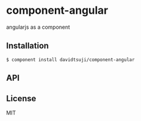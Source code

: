 
# component-angular

  angularjs as a component

## Installation

    $ component install davidtsuji/component-angular

## API

   

## License

  MIT
